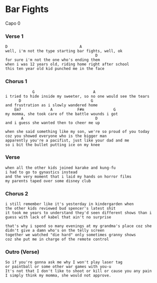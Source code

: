 # Bar Fights

Capo 0

### Verse 1

	D                                A
	well, i'm not the type starting bar fights, well, ok
	                                        D
	for sure i'm not the one who's ending them
	when i was 12 years old, riding home right after school
	this ten year old kid punched me in the face

### Chorus 1

	            G                          A
	i tried to hide inside my sweeter, so no one would see the tears
	      D                               G
	and frustration as i slowly wandered home
	    Em7             A           F#m             G
	my momma, she took care of the battle wounds i got
	       A                                D
	and i guess she wanted then to cheer me up

	when she said something like my son, we're so proud of you today
	coz you showed everyone who is the bigger man
	apparently you're a pacifist, just like your dad and me
	so i bit the bullet putting ice on my knee

### Verse

	when all the other kids joined karake and kung-fu
	i had to go to gynastics instead
	and the very moment that i laid my hands on horror films
	my parents taped over some disney club

### Chorus 2

	i still remember like it's yesterday in kindergarden when
	the other kids reviewed bud spencer's latest shit
	it took me years to understand they'd seen different shows than i
	guess with lack of kabel that ain't no surprise

	that's why i spend so many evenings at my grandma's place coz she
	didn't give a damn who's on the telly screen
	together we watched "die hard" only sometimes granny shows
	coz she put me in charge of the remote control

### Outro (Verse)

	So if you're gonna ask me why I won't play laser tag
	or paintball or some other war games with you-u
	It's not that I don't like to shoot or kill or cause you any pain
	I simply think my momma, she would not approve.

